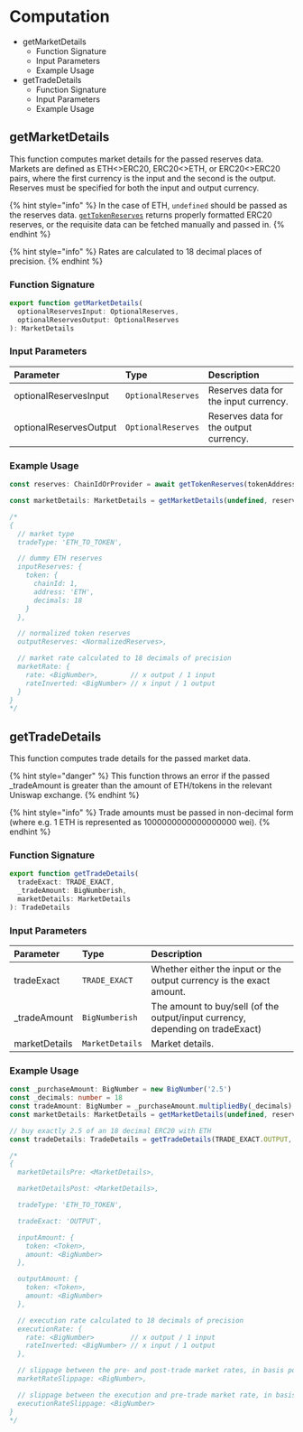 # Computation

- getMarketDetails
  - Function Signature
  - Input Parameters
  - Example Usage
- getTradeDetails
  - Function Signature
  - Input Parameters
  - Example Usage


## getMarketDetails

This function computes market details for the passed reserves data. Markets are defined as ETH<>ERC20, ERC20<>ETH, or ERC20<>ERC20 pairs, where the first currency is the input and the second is the output. Reserves must be specified for both the input and output currency.

{% hint style="info" %}
In the case of ETH, `undefined` should be passed as the reserves data. [`getTokenReserves`](data.md/#getTokenReserves) returns properly formatted ERC20 reserves, or the requisite data can be fetched manually and passed in.
{% endhint %}

{% hint style="info" %}
Rates are calculated to 18 decimal places of precision.
{% endhint %}

### Function Signature

```typescript
export function getMarketDetails(
  optionalReservesInput: OptionalReserves,
  optionalReservesOutput: OptionalReserves
): MarketDetails
```

### Input Parameters

| Parameter              | Type               | Description                            |
| :--------------------- | :----------------- | :------------------------------------- |
| optionalReservesInput  | `OptionalReserves` | Reserves data for the input currency.  |
| optionalReservesOutput | `OptionalReserves` | Reserves data for the output currency. |

### Example Usage

```typescript
const reserves: ChainIdOrProvider = await getTokenReserves(tokenAddress)

const marketDetails: MarketDetails = getMarketDetails(undefined, reserves) // ETH<>ERC20

/*
{
  // market type
  tradeType: 'ETH_TO_TOKEN',

  // dummy ETH reserves
  inputReserves: {
    token: {
      chainId: 1,
      address: 'ETH',
      decimals: 18
    }
  },

  // normalized token reserves
  outputReserves: <NormalizedReserves>,

  // market rate calculated to 18 decimals of precision
  marketRate: {
    rate: <BigNumber>,        // x output / 1 input
    rateInverted: <BigNumber> // x input / 1 output
  }
}
*/
```

## getTradeDetails

This function computes trade details for the passed market data.

{% hint style="danger" %}
This function throws an error if the passed _tradeAmount is greater than the amount of ETH/tokens in the relevant Uniswap exchange.
{% endhint %}

{% hint style="info" %}
Trade amounts must be passed in non-decimal form (where e.g. 1 ETH is represented as 1000000000000000000 wei).
{% endhint %}

### Function Signature

```typescript
export function getTradeDetails(
  tradeExact: TRADE_EXACT,
  _tradeAmount: BigNumberish,
  marketDetails: MarketDetails
): TradeDetails
```

### Input Parameters

| Parameter     | Type            | Description                                                                    |
| :------------ | :-------------- | :----------------------------------------------------------------------------- |
| tradeExact    | `TRADE_EXACT`   | Whether either the input or the output currency is the exact amount.           |
| \_tradeAmount | `BigNumberish`  | The amount to buy/sell (of the output/input currency, depending on tradeExact) |
| marketDetails | `MarketDetails` | Market details.                                                                |

### Example Usage

```typescript
const _purchaseAmount: BigNumber = new BigNumber('2.5')
const _decimals: number = 18
const tradeAmount: BigNumber = _purchaseAmount.multipliedBy(_decimals)
const marketDetails: MarketDetails = getMarketDetails(undefined, reserves) // ETH<>ERC20

// buy exactly 2.5 of an 18 decimal ERC20 with ETH
const tradeDetails: TradeDetails = getTradeDetails(TRADE_EXACT.OUTPUT, tradeAmount, marketDetails)

/*
{
  marketDetailsPre: <MarketDetails>,

  marketDetailsPost: <MarketDetails>,

  tradeType: 'ETH_TO_TOKEN',

  tradeExact: 'OUTPUT',

  inputAmount: {
    token: <Token>,
    amount: <BigNumber>
  },

  outputAmount: {
    token: <Token>,
    amount: <BigNumber>
  },

  // execution rate calculated to 18 decimals of precision
  executionRate: {
    rate: <BigNumber>         // x output / 1 input
    rateInverted: <BigNumber> // x input / 1 output
  },

  // slippage between the pre- and post-trade market rates, in basis points, calculated to 18 decimals of precision
  marketRateSlippage: <BigNumber>,

  // slippage between the execution and pre-trade market rate, in basis points, calculated to 18 decimals of precision
  executionRateSlippage: <BigNumber>
}
*/
```
